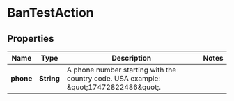 

# BanTestAction

## Properties

Name | Type | Description | Notes
------------ | ------------- | ------------- | -------------
**phone** | **String** | A phone number starting with the country code. USA example: \&quot;17472822486\&quot;. | 



